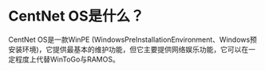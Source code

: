 # CentNet OS是什么？
CentNet OS是一款WinPE (WindowsPreInstallationEnvironment、Windows预安装环境)，它提供最基本的维护功能，但它主要提供网络娱乐功能，它可以在一定程度上代替WinToGo与RAMOS。